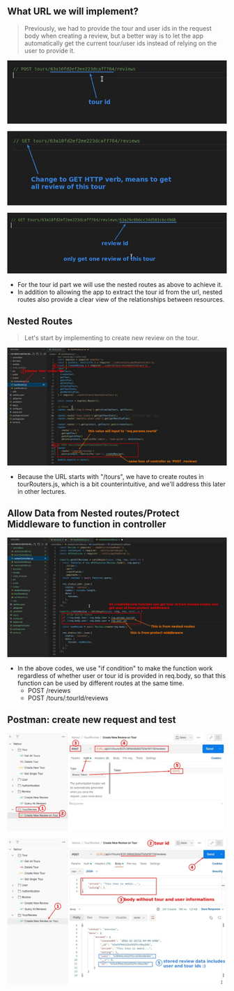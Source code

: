 ## **What URL we will implement?**

> Previously, we had to provide the tour and user ids in the request body when creating a review, but a better way is to let the app automatically get the current tour/user ids instead of relying on the user to provide it.

![Alt URL to create new review on tour](pic/01.jpg)

![Alt URL to get all reviews on tour](pic/02.jpg)

![Alt URL to get specific review on tour](pic/03.jpg)

- For the tour id part we will use the nested routes as above to achieve it.
- In addition to allowing the app to extract the tour id from the url, nested routes also provide a clear view of the relationships between resources.

## **Nested Routes**

> Let's start by implementing to create new review on the tour.

![Alt create nested routes](pic/04.jpg)

- Because the URL starts with "/tours", we have to create routes in tourRouters.js, which is a bit counterintuitive, and we'll address this later in other lectures.

## **Allow Data from Nested routes/Protect Middleware to function in controller**

![Alt allow nested routes by controller funciton](pic/05.jpg)

- In the above codes, we use "if condition" to make the function work regardless of whether user or tour id is provided in req.body, so that this function can be used by different routes at the same time.
  - POST /reviews
  - POST /tours/:tourId/reviews

## **Postman: create new request and test**

![Alt create new request on Postman](pic/06.jpg)

![Alt Test](pic/07.jpg)
